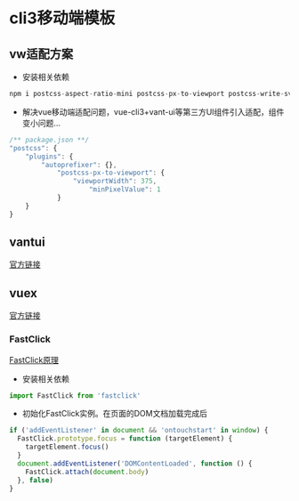 # cli3移动端模板

## vw适配方案

- 安装相关依赖

```js
npm i postcss-aspect-ratio-mini postcss-px-to-viewport postcss-write-svg postcss-cssnext postcss-viewport-units cssnano cssnano-preset-advanced --S
```

- 解决vue移动端适配问题，vue-cli3+vant-ui等第三方UI组件引入适配，组件变小问题...

```js
/** package.json **/
"postcss": {
    "plugins": {
        "autoprefixer": {},
            "postcss-px-to-viewport": {
                "viewportWidth": 375, 
                    "minPixelValue": 1
            }
    }
}
```

## vantui

[官方链接](https://vant-contrib.gitee.io/vant/#/zh-CN/home)

## vuex

[官方链接](https://vuex.vuejs.org/zh/guide/)

### FastClick

[FastClick原理](https://segmentfault.com/a/1190000023617219)

- 安装相关依赖

```js
import FastClick from 'fastclick'
```

- 初始化FastClick实例。在页面的DOM文档加载完成后

```js
if ('addEventListener' in document && 'ontouchstart' in window) {
  FastClick.prototype.focus = function (targetElement) {
    targetElement.focus()
  }
  document.addEventListener('DOMContentLoaded', function () {
    FastClick.attach(document.body)
  }, false)
}
```

